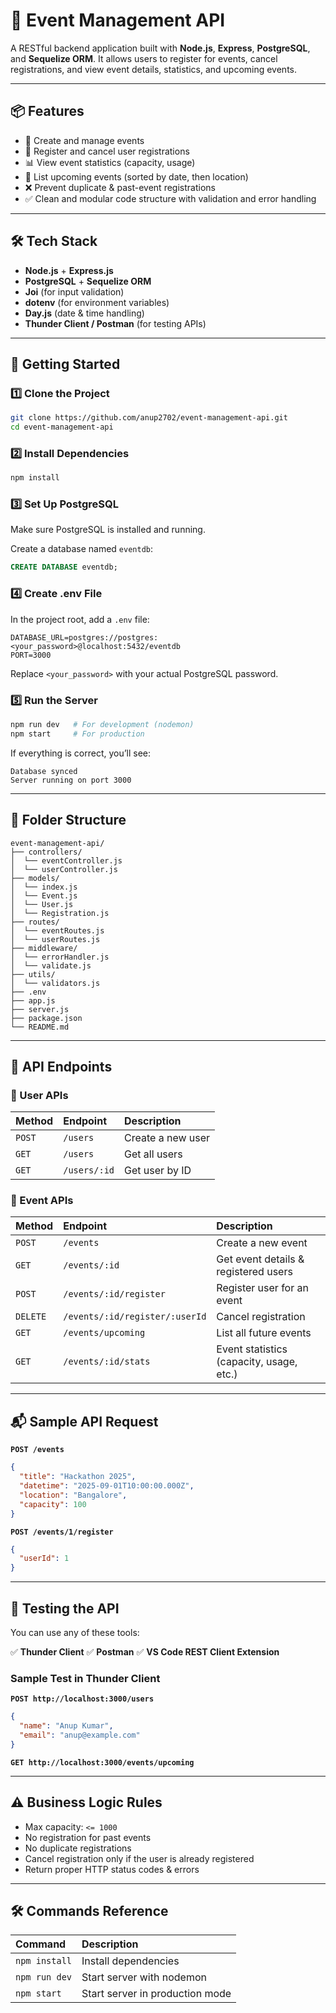 # 🎯 Event Management API

A RESTful backend application built with **Node.js**, **Express**, **PostgreSQL**, and **Sequelize ORM**. It allows users to register for events, cancel registrations, and view event details, statistics, and upcoming events.

-----

## 📦 Features

  - 🔐 Create and manage events
  - 👤 Register and cancel user registrations
  - 📊 View event statistics (capacity, usage)
  - 📅 List upcoming events (sorted by date, then location)
  - ❌ Prevent duplicate & past-event registrations
  - ✅ Clean and modular code structure with validation and error handling

-----

## 🛠️ Tech Stack

  - **Node.js** + **Express.js**
  - **PostgreSQL** + **Sequelize ORM**
  - **Joi** (for input validation)
  - **dotenv** (for environment variables)
  - **Day.js** (date & time handling)
  - **Thunder Client / Postman** (for testing APIs)

-----

## 🚀 Getting Started

### 1️⃣ Clone the Project

```bash
git clone https://github.com/anup2702/event-management-api.git
cd event-management-api
```

### 2️⃣ Install Dependencies

```bash
npm install
```

### 3️⃣ Set Up PostgreSQL

Make sure PostgreSQL is installed and running.

Create a database named `eventdb`:

```sql
CREATE DATABASE eventdb;
```

### 4️⃣ Create .env File

In the project root, add a `.env` file:

```env
DATABASE_URL=postgres://postgres:<your_password>@localhost:5432/eventdb
PORT=3000
```

Replace `<your_password>` with your actual PostgreSQL password.

### 5️⃣ Run the Server

```bash
npm run dev   # For development (nodemon)
npm start     # For production
```

If everything is correct, you’ll see:

```
Database synced
Server running on port 3000
```

-----

## 📂 Folder Structure

```
event-management-api/
├── controllers/
│  └── eventController.js
│  └── userController.js
├── models/
│  └── index.js
│  └── Event.js
│  └── User.js
│  └── Registration.js
├── routes/
│  └── eventRoutes.js
│  └── userRoutes.js
├── middleware/
│  └── errorHandler.js
│  └── validate.js
├── utils/
│  └── validators.js
├── .env
├── app.js
├── server.js
├── package.json
└── README.md
```

-----

## 🔗 API Endpoints

### 👥 User APIs

| Method | Endpoint      | Description       |
| :----- | :------------ | :---------------- |
| `POST` | `/users`      | Create a new user |
| `GET`  | `/users`      | Get all users     |
| `GET`  | `/users/:id`  | Get user by ID    |

### 📅 Event APIs

| Method   | Endpoint                  | Description                            |
| :------- | :------------------------ | :------------------------------------- |
| `POST`   | `/events`                 | Create a new event                     |
| `GET`    | `/events/:id`             | Get event details & registered users   |
| `POST`   | `/events/:id/register`    | Register user for an event             |
| `DELETE` | `/events/:id/register/:userId` | Cancel registration                    |
| `GET`    | `/events/upcoming`        | List all future events                 |
| `GET`    | `/events/:id/stats`       | Event statistics (capacity, usage, etc.) |

-----

## 📬 Sample API Request

**`POST /events`**

```json
{
  "title": "Hackathon 2025",
  "datetime": "2025-09-01T10:00:00.000Z",
  "location": "Bangalore",
  "capacity": 100
}
```

**`POST /events/1/register`**

```json
{
  "userId": 1
}
```

-----

## 🧪 Testing the API

You can use any of these tools:

✅ **Thunder Client**
✅ **Postman**
✅ **VS Code REST Client Extension**

### Sample Test in Thunder Client

**`POST http://localhost:3000/users`**

```json
{
  "name": "Anup Kumar",
  "email": "anup@example.com"
}
```

**`GET http://localhost:3000/events/upcoming`**

-----

## ⚠️ Business Logic Rules

  * Max capacity: `<= 1000`
  * No registration for past events
  * No duplicate registrations
  * Cancel registration only if the user is already registered
  * Return proper HTTP status codes & errors

-----

## 🛠️ Commands Reference

| Command       | Description                      |
| :------------ | :------------------------------- |
| `npm install` | Install dependencies             |
| `npm run dev` | Start server with nodemon        |
| `npm start`   | Start server in production mode  |


```
```

